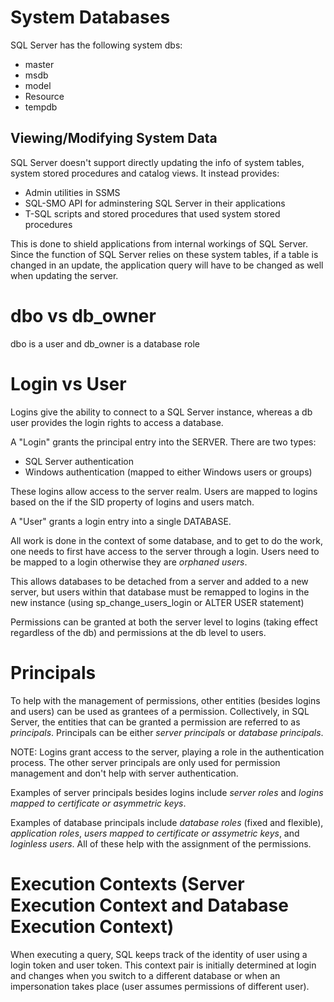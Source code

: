 # System Databases

SQL Server has the following system dbs:
- master
- msdb
- model
- Resource
- tempdb

## Viewing/Modifying System Data

SQL Server doesn't support directly updating the info of system tables, system stored procedures and catalog views. 
It instead provides:
- Admin utilities in SSMS
- SQL-SMO API for adminstering SQL Server in their applications
- T-SQL scripts and stored procedures that used system stored procedures

This is done to shield applications from internal workings of SQL Server. Since the function of SQL Server relies on these system tables,
if a table is changed in an update, the application query will have to be changed as well when updating the server. 


# dbo vs db_owner

dbo is a user and db_owner is a database role

# Login vs User

Logins give the ability to connect to a SQL Server instance, whereas a db user provides the login rights to access a database.

A "Login" grants the principal entry into the SERVER. There are two types:
- SQL Server authentication
- Windows authentication (mapped to either Windows users or groups)

These logins allow access to the server realm. Users are mapped to logins based on the if the SID property of logins and users match. 

A "User" grants a login entry into a single DATABASE. 

All work is done in the context of some database, and to get to do the work, one needs to first have access to the server through a login. Users need to be mapped to a login otherwise they are *orphaned users*.

This allows databases to be detached from a server and added to a new server, but users within that database must be remapped to logins in the new instance (using sp_change_users_login or ALTER USER statement)

Permissions can be granted at both the server level to logins (taking effect regardless of the db) and permissions at the db level to users.

# Principals

To help with the management of permissions, other entities (besides logins and users) can be used as grantees of a permission. Collectively, in SQL Server, the entities that can be granted a permission are referred to as *principals*. Principals can be either *server principals* or *database principals*.

NOTE: Logins grant access to the server, playing a role in the authentication process. The other server principals are only used for permission management and don't help with server authentication.

Examples of server principals besides logins include *server roles* and *logins mapped to certificate or asymmetric keys*.

Examples of database principals include *database roles* (fixed and flexible), *application roles*, *users mapped to certificate or assymetric keys*, and *loginless users*. All of these help with the assignment of the permissions.

# Execution Contexts (Server Execution Context and Database Execution Context)

When executing a query, SQL keeps track of the identity of user using a login token and user token. This context pair is initially determined at login and changes when you switch to a different database or when an impersonation takes place (user assumes permissions of different user). 
